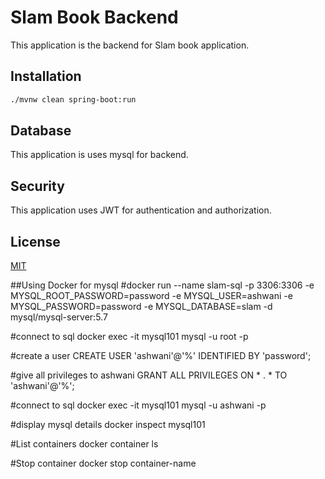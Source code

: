 # Slam Book Backend

This application is the backend for Slam book application.

## Installation


```bash
./mvnw clean spring-boot:run
```

## Database

This application is uses mysql for backend.

## Security

This application uses JWT for authentication and authorization.

## License
[MIT](https://choosealicense.com/licenses/mit/)

##Using Docker for mysql
#docker run --name slam-sql -p 3306:3306 -e MYSQL_ROOT_PASSWORD=password -e MYSQL_USER=ashwani -e MYSQL_PASSWORD=password  -e MYSQL_DATABASE=slam  -d mysql/mysql-server:5.7

#connect to sql
docker exec -it mysql101 mysql -u root -p

#create a user
CREATE USER 'ashwani'@'%' IDENTIFIED BY 'password';

#give all privileges to ashwani
GRANT ALL PRIVILEGES ON * . * TO 'ashwani'@'%';

#connect to sql
docker exec -it mysql101 mysql -u ashwani -p

#display mysql details
docker inspect mysql101

#List containers
docker container ls

#Stop container
docker stop container-name


 
